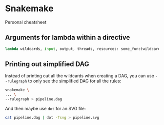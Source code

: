 # Snakemake
Personal cheatsheet

## Arguments for lambda within a directive
```python
lambda wildcards, input, output, threads, resources: some_func(wildcards)
```

## Printing out simplified DAG
Instead of printing out all the wildcards when creating a DAG, you can use `--rulegraph` to only see the simplified DAG for all the rules:
```bash
snakemake \
... \
--rulegraph > pipeline.dag
```
And then maybe use `dot` for an SVG file:
```bash
cat pipeline.dag | dot -Tsvg > pipeline.svg
```
